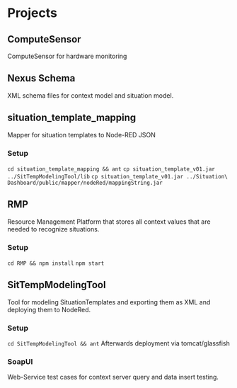 

# Projects

## ComputeSensor

ComputeSensor for hardware monitoring

## Nexus Schema

XML schema files for context model and situation model. 


## situation_template_mapping

Mapper for situation templates to Node-RED JSON

### Setup

``cd situation_template_mapping && ant``
``cp situation_template_v01.jar ../SitTempModelingTool/lib``
``cp situation_template_v01.jar ../Situation\ Dashboard/public/mapper/nodeRed/mappingString.jar``

## RMP

Resource Management Platform that stores all context values that are needed to recognize situations.

### Setup

``cd RMP && npm install``
``npm start``

## SitTempModelingTool

Tool for modeling SituationTemplates and exporting them as XML and deploying them to NodeRed.

### Setup

``cd SitTempModelingTool && ant``
Afterwards deployment via tomcat/glassfish

### SoapUI

Web-Service test cases for context server query and data insert testing.
